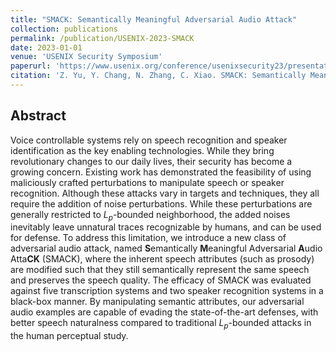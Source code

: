 ```yaml
---
title: "SMACK: Semantically Meaningful Adversarial Audio Attack"
collection: publications
permalink: /publication/USENIX-2023-SMACK
date: 2023-01-01
venue: 'USENIX Security Symposium'
paperurl: 'https://www.usenix.org/conference/usenixsecurity23/presentation/yuzhiyuan'
citation: 'Z. Yu, Y. Chang, N. Zhang, C. Xiao. SMACK: Semantically Meaningful Adversarial Audio Attack. USENIX Security Symposium, 2023'
---
```

## Abstract
Voice controllable systems rely on speech recognition and speaker identification as the key enabling technologies. While they bring revolutionary changes to our daily lives, their security has become a growing concern. Existing work has demonstrated the feasibility of using maliciously crafted perturbations to manipulate speech or speaker recognition. Although these attacks vary in targets and techniques, they all require the addition of noise perturbations. While these perturbations are generally restricted to $L_{p}$-bounded neighborhood, the added noises inevitably leave unnatural traces recognizable by humans, and can be used for defense. To address this limitation, we introduce a new class of adversarial audio attack, named **S**emantically **M**eaningful Adversarial **A**udio Atta**CK** (SMACK), where the inherent speech attributes (such as prosody) are modified such that they still semantically represent the same speech and preserves the speech quality. The efficacy of SMACK was evaluated against five transcription systems and two speaker recognition systems in a black-box manner. By manipulating semantic attributes, our adversarial audio examples are capable of evading the state-of-the-art defenses, with better speech naturalness compared to traditional $L_{p}$-bounded attacks in the human perceptual study.